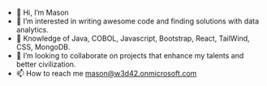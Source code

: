 - 👋 Hi, I’m Mason
- 👀 I’m interested in writing awesome code and finding solutions with data analytics.
- 🌱 Knowledge of Java, COBOL, Javascript, Bootstrap, React, TailWind, CSS, MongoDB.
- 💞️ I’m looking to collaborate on projects that enhance my talents and better civilization.
- 📫 How to reach me mason@w3d42.onmicrosoft.com
<!---
tuffMade/tuffMade is a ✨ special ✨ repository because its `README.md` (this file) appears on your GitHub profile.
You can click the Preview link to take a look at your changes.
--->
